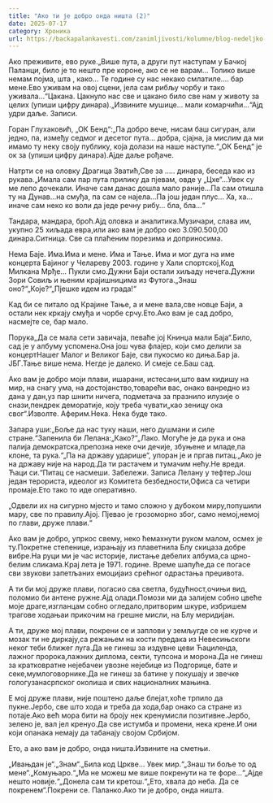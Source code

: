 ```yaml
---
title: "Ако ти је добро онда ништа (2)"
date: 2025-07-17
category: Хроника
url: https://backapalankavesti.com/zanimljivosti/kolumne/blog-nedeljko-bacina/ako-ti-je-dobro-onda-nista-2/
---
```


Ако преживите, ево руке.„Више пута, а други пут наступам у Бачкој Паланци, било је то нешто пре короне, ако се не варам… Толико више немам појма, шта , како… Те године су нас некако смлатиле…. бар мене.Ево уживам на овој сцени, јела сам рибљу чорбу и тако уживала…“Цакана. Цакнуло нас све и цакано било све нам у животу за целих (упиши цифру динара).„Извините мушице… мали комарчићи…“Ајд удри даље. Записи.

Горан Глухаковић, „ОК Бенд“:„Па добро вече, нисам баш сигуран, али једно, па, између седмог и десетог пута… добра, сјајна, ја мислим да ми имамо ту неку своју публику, која долази на наше наступе.“„ОК Бенд“ је ок за (упиши цифру динара).Ајде даље рођаче.

Натрти се на оловку Драгица Зватић,Све за ….. динара, беседа као из рукава.„Имала сам пар пута прилику да пјевам, овде у „Цхе“…Увек су ме лепо дочекали. Иначе сам данас дошла мало раније…Па сам отишла ту на Дунав…на смуђа, па сам се најела…Па још један плус… Ха, ха… иначе сам неко ко воли да једе речну рибу… бла, бла…“

Тандара, мандара, броћ.Ајд оловка и аналитика.Музичари, слава им, укупно 25 хиљада евра,или ако вам је добро око 3.090.500,00 динара.Ситница. Све са плаћеним порезима и доприносима.

Нема Баје. Има.Има и мене. Има и Тање. Има и мог дуга на име концерта Бајиног у Челареву 2003. године у Хали спортској,Код Милкана Мрђе… Пукли смо.Дужни Баји остали хиљаду нечега.Дужни Зори Совиљ и њеним крајишницима из Футога.„Знаш оно?“„Које?“„Пјешке идем из града!“

Кад би се питало од Крајине Тање, а и мене вала,све новце Баји, а остали нек кркају смуђа и чорбе срчу.Ето.Ако вам је сад добро, насмејте се, бар мало.

Порука„Да се мала сети завичаја, певаће јој Книнџа мали Баја“.Било, сад је у албуму успомена.Она још чува флајер, који смо делили за концертНашег Малог и Великог Баје, сви пукосмо ко диња.Бар ја. ЈБГ.Тање више нема. Негде је далеко. И смеје се.Баш сад.

Ако вам је добро моји плави, ишарани, истесани,што вам кидишу на мир, на снагу ума, на достојанство,товарећи вас, онако ванредно из дана у дан,уз пар шнити ничега, подметача за празнило илузије о снази,пендрек деморатије, коју треба чувати„као зеницу ока свог“.Изволте. Аферим.Нека. Нека буде тако.

Запара уши:„Боље да нас туку наши, него душмани и силе стране.“Запенила би Лелана:„Како?“„Лако. Могуће је да рука и она палија демократска,препозна неке очи дечије, збуњене и младе,па клоне, та рука.“„Па на државу ударише“, упоран је и пргав питац.„Ако је на државу није на народ.Да ти растачем и тумачим нећу.Не вреди. Ћаци си.“Питац се насмеши. Забележи. Записа Лелану у тефтер.Још један терориста, идеолог из Комитета безбедности,Офиса са четири промаје.Ето тако то иде оперативно.

„Одвели их на сигурно мјесто и тамо сложно у дубоком миру,попушили мару, све по правилу.Ајој. Пјевао је грозоморно због, само немој,немој по глави, друже плави.“

Ако вам је добро, упркос свему, неко ћемахнути руком малом, осмех је ту.Покретне степенице, израњају из плаветнила Блу скицаза добре вибре.На руци ми је час историје, листање дебелих албума,са црно-белим сликама.Крај лета је 1971. године. Време шапуће,да се погасе сви звукови запетљаних емоцијаиз срећног одрастања преџивота.

А ти би мој друже плави, погасио сва светла, будућност,очињи вид, поломио би антене ружне.Ајд олади.Помози ми да залијем собно цвеће моје драге,изгланцам собно огледало,притворим шкуре, избришем трагове ходањаи прикочим на грешне мисли, на Блу меридијан.

А ти, друже мој плави, покрени се и заплови у земљугде се не курче и мозак ти не диркају,са режањем на кости предака из Невесињскоги неког теби ближег луга.Да не гинеш за издувне цеви Ћациленда, лажног пророка,лажних диплома, секти, тупсона и морона.Да не гинеш за кратковратне нејебачеи увозне нејебице из Подгорице, бате и секе,мумлоговорнике.Да не гинеш за батине у покушају и звечке гологузанасрпског околиша и свих националних мањина.

Е мој друже плави, није поштено даље блејат,хоће трпило да пукне.Јербо, све што хода и треба да хода,бар онако са стране из потаје.Ако већ мора бити на броју нек кренумисли позитивне.Јербо, зелено је, вал јел кренуо.Да све истумба и промени, нека крене.И они који опанака немају да табанају својом Србијом.

Ето, а ако вам је добро, онда ништа.Извините на сметњи.

„Ивањдан је“.„Знам“.„Била код Цркве… Увек мир.“„Знаш ти боље то од мене“.„Комуњаро.“„Ма не можеш ме више покренути на те форе…“„Ајде нешто новије.“„Донела сам ти кретош.“„Ето, хвала до неба. Да се покренем“.Покрени се. Паланко.Ако ти је добро, онда ништа.

